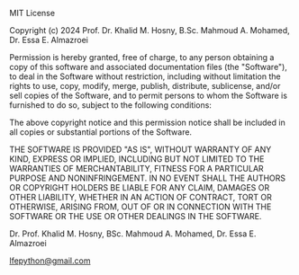 MIT License

Copyright (c) 2024 Prof. Dr. Khalid M. Hosny, B.Sc. Mahmoud A. Mohamed, Dr. Essa E. Almazroei

Permission is hereby granted, free of charge, to any person obtaining a copy of this software and associated documentation files (the "Software"), to deal in the Software without restriction, including without limitation the rights to use, copy, modify, merge, publish, distribute, sublicense, and/or sell copies of the Software, and to permit persons to whom the Software is furnished to do so, subject to the following conditions:

The above copyright notice and this permission notice shall be included in all copies or substantial portions of the Software.

THE SOFTWARE IS PROVIDED "AS IS", WITHOUT WARRANTY OF ANY KIND, EXPRESS OR IMPLIED, INCLUDING BUT NOT LIMITED TO THE WARRANTIES OF MERCHANTABILITY, FITNESS FOR A PARTICULAR PURPOSE AND NONINFRINGEMENT. IN NO EVENT SHALL THE AUTHORS OR COPYRIGHT HOLDERS BE LIABLE FOR ANY CLAIM, DAMAGES OR OTHER LIABILITY, WHETHER IN AN ACTION OF CONTRACT, TORT OR OTHERWISE, ARISING FROM, OUT OF OR IN CONNECTION WITH THE SOFTWARE OR THE USE OR OTHER DEALINGS IN THE SOFTWARE.

Dr. Prof. Khalid M. Hosny, BSc. Mahmoud A. Mohamed, Dr. Essa E. Almazroei


lfepython@gmail.com